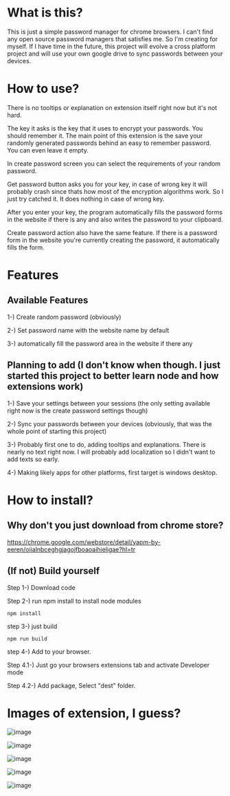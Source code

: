 # What is this?

This is just a simple password manager for chrome browsers. I can't find any open source password managers that satisfies me. So I'm creating for myself.
If I have time in the future, this project will evolve a cross platform project and will use your own google drive to sync passwords between your devices.

# How to use?
There is no tooltips or explanation on extension itself right now but it's not hard. 

The key it asks is the key that it uses to encrypt your passwords. You should remember it. The main point of this extension is the save your randomly generated passwords
behind an easy to remember password. You can even leave it empty.

In create password screen you can select the requirements of your random password.

Get password button asks you for your key, in case of wrong key it will probably crash since thats how most of the encryption algorithms work. So I just try catched it.
It does nothing in case of wrong key.

After you enter your key, the program automatically fills the password forms in the website if there is any and also writes the password to your clipboard.

Create password action also have the same feature. If there is a password form in the website you're currently creating the password, it automatically fills the form.


# Features
## Available Features
1-) Create random password (obviously)

2-) Set password name with the website name by default

3-) automatically fill the password area in the website if there any

## Planning to add (I don't know when though. I just started this project to better learn node and how extensions work)
1-) Save your settings between your sessions (the only setting available right now is the create password settings though)

2-) Sync your passwords between your devices (obviously, that was the whole point of starting this project)

3-) Probably first one to do, adding tooltips and explanations. There is nearly no text right now. I will probably add localization so I didn't want to add texts so early.

4-) Making likely apps for other platforms, first target is windows desktop.

# How to install?
## Why don't you just download from chrome store?
https://chrome.google.com/webstore/detail/yapm-by-eeren/oiialnbceghgjagojfboaoaihieligae?hl=tr


## (If not) Build yourself
Step 1-) Download code

Step 2-) run npm install to install node modules 
```
npm install
```


step 3-) just build
```
npm run build
```

step 4-) Add to your browser. 

Step 4.1-) Just go your browsers extensions tab and activate Developer mode

Step 4.2-) Add package, Select "dest" folder.

# Images of extension, I guess?

![image](https://user-images.githubusercontent.com/77689346/183841849-ee26d523-4368-45cb-ad3f-b2cf1fe5814c.png)

![image](https://user-images.githubusercontent.com/77689346/183841693-68032688-c752-4134-9aea-0f7127c45266.png)

![image](https://user-images.githubusercontent.com/77689346/183841802-37267736-3893-472e-a0bf-f8a33f957c19.png)

![image](https://user-images.githubusercontent.com/77689346/183841956-9318a0b9-2533-4781-9dad-5fefb0d26cfd.png)

![image](https://user-images.githubusercontent.com/77689346/183842067-1fe4df50-d3fd-44ca-9375-62b72dcd3a50.png)


